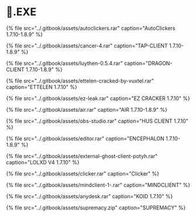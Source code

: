 # 📁.EXE

{% file src="../.gitbook/assets/autoclickers.rar" caption="AutoClickers 1.7.10-1.8.9" %}

{% file src="../.gitbook/assets/cancer-4.rar" caption="TAP-CLIENT 1.7.10-1.8.9" %}

{% file src="../.gitbook/assets/luythen-0.5.4.rar" caption="DRAGON-CLIENT 1.7.10-1.8.9" %}

{% file src="../.gitbook/assets/ettelen-cracked-by-vuxtel.rar" caption="ETTELEN 1.7.10" %}

{% file src="../.gitbook/assets/ez-leak.rar" caption="EZ CRACKER 1.7.10" %}

{% file src="../.gitbook/assets/air.rar" caption="AIR 1.7.10-1.8.9" %}

{% file src="../.gitbook/assets/obs-studio.rar" caption="HUS CLIENT 1.7.10" %}

{% file src="../.gitbook/assets/editor.rar" caption="ENCEPHALON 1.7.10-1.8.9" %}

{% file src="../.gitbook/assets/external-ghost-client-potyh.rar" caption="LOLXD V4 1.7.10" %}

{% file src="../.gitbook/assets/clicker.rar" caption="Clicker" %}

{% file src="../.gitbook/assets/mindclient-1-.rar" caption="MINDCLIENT" %}

{% file src="../.gitbook/assets/anydesk.rar" caption="KOID 1.7.10" %}

{% file src="../.gitbook/assets/supremacy.zip" caption="SUPREMACY" %}



